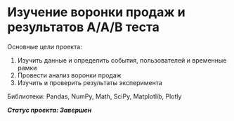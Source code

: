 # Изучение воронки продаж и результатов А/А/В теста

Основные цели проекта:

1. Изучить данные и определить события, пользователей и временные рамки
2. Провести анализ воронки продаж
3. Изучить и проверить результаты эксперимента

Библиотеки:
Pandas, NumPy, Math, SciPy, Matplotlib, Plotly

***Статус проекта: Завершен***
